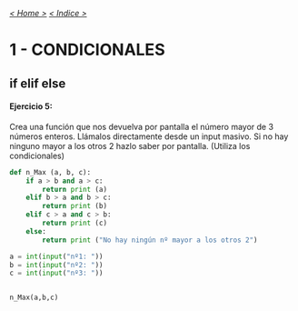 _[< Home >](../README.md)_ _[< Indice >](indicetests.md)_

# 1 - CONDICIONALES 
## if elif else
#### Ejercicio 5:
Crea una función que nos devuelva por pantalla el número mayor de 3 números enteros. Llámalos directamente desde un input masivo. Si no hay ninguno mayor a los otros 2 hazlo saber por pantalla. (Utiliza los condicionales)

````python
def n_Max (a, b, c):
    if a > b and a > c:
        return print (a)
    elif b > a and b > c:
        return print (b)
    elif c > a and c > b:
        return print (c)
    else:
        return print ("No hay ningún nº mayor a los otros 2")

a = int(input("nº1: "))
b = int(input("nº2: "))
c = int(input("nº3: "))


n_Max(a,b,c)
````